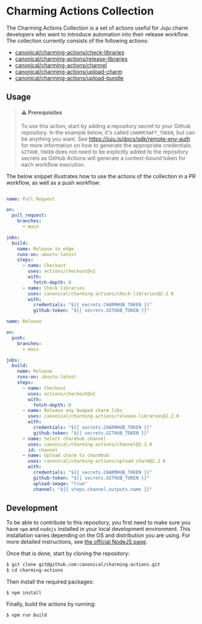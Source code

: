 # Charming Actions Collection

The Charming Actions Collection is a set of actions useful for Juju charm developers who
want to introduce automation into their release workflow. The collection currently consists
of the following actions:

- [canonical/charming-actions/check-libraries](check-libraries/README.md)
- [canonical/charming-actions/release-libraries](release-libraries/README.md)
- [canonical/charming-actions/channel](channel/README.md)
- [canonical/charming-actions/upload-charm](upload-charm/README.md)
- [canonical/charming-actions/upload-bundle](upload-bundle/README.md)

## Usage

> #### ⚠️ Prerequisites
> 
> To use this action, start by adding a repository secret to your Github repository. In 
> the example below, it's called `CHARMCRAFT_TOKEN`, but can be anything you want. 
> See https://juju.is/docs/sdk/remote-env-auth for more information 
> on how to generate the appropriate credentials. `GITHUB_TOKEN` does not need to be explicitly
> added to the repository secrets as GitHub Actions will generate a context-bound token for
> each workflow execution.

The below snippet illustrates how to use the actions of the collection in a PR workflow, as well as a push workflow:

```yaml

name: Pull Request

on: 
  pull_request:
    branches:
      - main

jobs:
  build:
    name: Release to edge
    runs-on: ubuntu-latest
    steps:
      - name: Checkout
        uses: actions/checkout@v2
        with:
          fetch-depth: 0  
      - name: Check libraries
        uses: canonical/charming-actions/check-libraries@2.2.0
        with:
          credentials: "${{ secrets.CHARMHUB_TOKEN }}"
          github-token: "${{ secrets.GITHUB_TOKEN }}"
```


```yaml
name: Release

on:
  push:
    branches:
      - main

jobs:
  build:
    name: Release
    runs-on: ubuntu-latest
    steps:
      - name: Checkout
        uses: actions/checkout@v2
        with:
          fetch-depth: 0
      - name: Release any bumped charm libs
        uses: canonical/charming-actions/release-libraries@2.2.0
        with:
          credentials: "${{ secrets.CHARMHUB_TOKEN }}"
          github-token: "${{ secrets.GITHUB_TOKEN }}"
      - name: Select charmhub channel
        uses: canonical/charming-actions/channel@2.2.0
        id: channel
      - name: Upload charm to charmhub
        uses: canonical/charming-actions/upload-charm@2.2.0
        with:
          credentials: "${{ secrets.CHARMHUB_TOKEN }}"
          github-token: "${{ secrets.GITHUB_TOKEN }}"
          upload-image: "true"
          channel: "${{ steps.channel.outputs.name }}"
```


## Development

To be able to contribute to this repository, you first need to make sure you have 
`npm` and `nodejs` installed in your local development environment. This installation varies 
depending on the OS and distribution you are using. For more detailed instructions, see [the official NodeJS page](https://nodejs.org/).

Once that is done, start by cloning the repository:

```sh
$ git clone git@github.com:canonical/charming-actions.git
$ cd charming-actions
```

Then install the required packages:

```
$ npm install
```

Finally, build the actions by running:
```
$ npm run build
```

